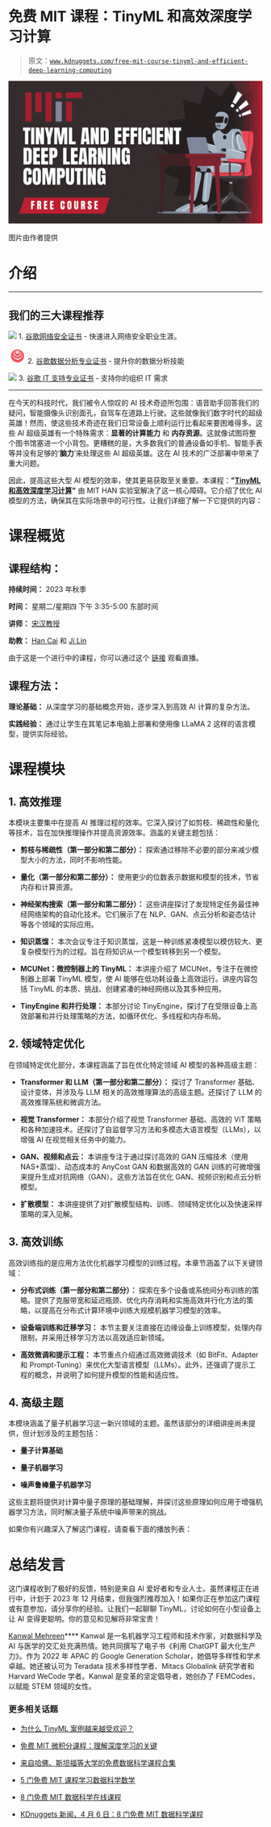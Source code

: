 # 免费 MIT 课程：TinyML 和高效深度学习计算

> 原文：[`www.kdnuggets.com/free-mit-course-tinyml-and-efficient-deep-learning-computing`](https://www.kdnuggets.com/free-mit-course-tinyml-and-efficient-deep-learning-computing)

![免费 MIT 课程：TinyML 和高效深度学习计算](img/79d52c66736c561112d0d409c1e62a68.png)

图片由作者提供

# 介绍

* * *

## 我们的三大课程推荐

![](img/0244c01ba9267c002ef39d4907e0b8fb.png) 1\. [谷歌网络安全证书](https://www.kdnuggets.com/google-cybersecurity) - 快速进入网络安全职业生涯。

![](img/e225c49c3c91745821c8c0368bf04711.png) 2\. [谷歌数据分析专业证书](https://www.kdnuggets.com/google-data-analytics) - 提升你的数据分析技能

![](img/0244c01ba9267c002ef39d4907e0b8fb.png) 3\. [谷歌 IT 支持专业证书](https://www.kdnuggets.com/google-itsupport) - 支持你的组织 IT 需求

* * *

在今天的科技时代，我们被令人惊叹的 AI 技术奇迹所包围：语音助手回答我们的疑问，智能摄像头识别面孔，自驾车在道路上行驶。这些就像我们数字时代的超级英雄！然而，使这些技术奇迹在我们日常设备上顺利运行比看起来要困难得多。这些 AI 超级英雄有一个特殊需求：**显著的计算能力** 和 **内存资源**。这就像试图将整个图书馆塞进一个小背包。更糟糕的是，大多数我们的普通设备如手机、智能手表等并没有足够的‘**脑力**’来处理这些 AI 超级英雄。这在 AI 技术的广泛部署中带来了重大问题。

因此，提高这些大型 AI 模型的效率，使其更易获取至关重要。本课程：**"**[**TinyML 和高效深度学习计算**](https://youtube.com/playlist?list=PL80kAHvQbh-pT4lCkDT53zT8DKmhE0idB&si=bM9vsKYkcdATaPuJ)**"** 由 MIT HAN 实验室解决了这一核心障碍。它介绍了优化 AI 模型的方法，确保其在实际场景中的可行性。让我们详细了解一下它提供的内容：

# 课程概览

## 课程结构：

**持续时间：** 2023 年秋季

**时间：** 星期二/星期四 下午 3:35-5:00 东部时间

**讲师：** [宋汉教授](https://hanlab.mit.edu/songhan)

**助教：** [Han Cai](https://hanlab.mit.edu/team/hancai) 和 [Ji Lin](https://hanlab.mit.edu/team/ji-lin)

由于这是一个进行中的课程，你可以通过这个 [链接](https://www.youtube.com/channel/UCcA-9WYwGaUrWiZaEDo84ng/live) 观看直播。

## 课程方法：

**理论基础：** 从深度学习的基础概念开始，逐步深入到高效 AI 计算的复杂方法。

**实践经验：** 通过让学生在其笔记本电脑上部署和使用像 LLaMA 2 这样的语言模型，提供实际经验。

# 课程模块

## 1\. 高效推理

本模块主要集中在提高 AI 推理过程的效率。它深入探讨了如剪枝、稀疏性和量化等技术，旨在加快推理操作并提高资源效率。涵盖的关键主题包括：

+   **剪枝与稀疏性（第一部分和第二部分）：** 探索通过移除不必要的部分来减少模型大小的方法，同时不影响性能。

+   **量化（第一部分和第二部分）：** 使用更少的位数表示数据和模型的技术，节省内存和计算资源。

+   **神经架构搜索（第一部分和第二部分）：** 这些讲座探讨了发现特定任务最佳神经网络架构的自动化技术。它们展示了在 NLP、GAN、点云分析和姿态估计等各个领域的实际应用。

+   **知识蒸馏：** 本次会议专注于知识蒸馏，这是一种训练紧凑模型以模仿较大、更复杂模型行为的过程。旨在将知识从一个模型转移到另一个模型。

+   **MCUNet：微控制器上的 TinyML：** 本讲座介绍了 MCUNet，专注于在微控制器上部署 TinyML 模型，使 AI 能够在低功耗设备上高效运行。讲座内容包括 TinyML 的本质、挑战、创建紧凑的神经网络以及其多种应用。

+   **TinyEngine 和并行处理：** 本部分讨论 TinyEngine，探讨了在受限设备上高效部署和并行处理策略的方法，如循环优化、多线程和内存布局。

## 2\. 领域特定优化

在领域特定优化部分，本课程涵盖了旨在优化特定领域 AI 模型的各种高级主题：

+   **Transformer 和 LLM（第一部分和第二部分）：** 探讨了 Transformer 基础、设计变体，并涉及与 LLM 相关的高效推理算法的高级主题。还探讨了 LLM 的高效推理系统和微调方法。

+   **视觉 Transformer：** 本部分介绍了视觉 Transformer 基础、高效的 ViT 策略和各种加速技术。还探讨了自监督学习方法和多模态大语言模型（LLMs），以增强 AI 在视觉相关任务中的能力。

+   **GAN、视频和点云：** 本讲座专注于通过探讨高效的 GAN 压缩技术（使用 NAS+蒸馏）、动态成本的 AnyCost GAN 和数据高效的 GAN 训练的可微增强来提升生成对抗网络（GAN）。这些方法旨在优化 GAN、视频识别和点云分析模型。

+   **扩散模型：** 本讲座提供了对扩散模型结构、训练、领域特定优化以及快速采样策略的深入见解。

## 3\. 高效训练

高效训练指的是应用方法优化机器学习模型的训练过程。本章节涵盖了以下关键领域：

+   **分布式训练（第一部分和第二部分）：** 探索在多个设备或系统间分布训练的策略。提供了克服带宽和延迟瓶颈、优化内存消耗和实施高效并行化方法的策略，以提高在分布式计算环境中训练大规模机器学习模型的效率。

+   **设备端训练和迁移学习：** 本节主要关注直接在边缘设备上训练模型，处理内存限制，并采用迁移学习方法以高效适应新领域。

+   **高效微调和提示工程：** 本节重点介绍通过高效微调技术（如 BitFit、Adapter 和 Prompt-Tuning）来优化大型语言模型（LLMs）。此外，还强调了提示工程的概念，并说明了如何提升模型的性能和适应性。

## 4. 高级主题

本模块涵盖了量子机器学习这一新兴领域的主题。虽然该部分的详细讲座尚未提供，但计划涉及的主题包括：

+   **量子计算基础**

+   **量子机器学习**

+   **噪声鲁棒量子机器学习**

这些主题将提供对计算中量子原理的基础理解，并探讨这些原理如何应用于增强机器学习方法，同时解决量子系统中噪声带来的挑战。

如果你有兴趣深入了解这门课程，请查看下面的播放列表：

# 总结发言

这门课程收到了极好的反馈，特别是来自 AI 爱好者和专业人士。虽然课程正在进行中，计划于 2023 年 12 月结束，但我强烈推荐加入！如果你正在参加这门课程或有意参加，请分享你的经验。让我们一起聊聊 TinyML，讨论如何在小型设备上让 AI 变得更聪明。你的意见和见解将非常宝贵！

**[](https://www.linkedin.com/in/kanwal-mehreen1/)**[Kanwal Mehreen](https://www.linkedin.com/in/kanwal-mehreen1/)**** Kanwal 是一名机器学习工程师和技术作家，对数据科学及 AI 与医学的交汇处充满热情。她共同撰写了电子书《利用 ChatGPT 最大化生产力》。作为 2022 年 APAC 的 Google Generation Scholar，她倡导多样性和学术卓越。她还被认可为 Teradata 技术多样性学者、Mitacs Globalink 研究学者和 Harvard WeCode 学者。Kanwal 是变革的坚定倡导者，她创办了 FEMCodes，以赋能 STEM 领域的女性。

### 更多相关话题

+   [为什么 TinyML 案例越来越受欢迎？](https://www.kdnuggets.com/2022/10/tinyml-cases-becoming-popular.html)

+   [免费 MIT 微积分课程：理解深度学习的关键](https://www.kdnuggets.com/2020/07/free-mit-courses-calculus-key-deep-learning.html)

+   [来自哈佛、斯坦福等大学的免费数据科学课程合集](https://www.kdnuggets.com/a-collection-of-free-data-science-courses-from-harvard-stanford-mit-cornell-and-berkeley)

+   [5 门免费 MIT 课程学习数据科学数学](https://www.kdnuggets.com/5-free-mit-courses-to-learn-math-for-data-science)

+   [8 门免费 MIT 数据科学在线课程](https://www.kdnuggets.com/2022/03/8-free-mit-courses-learn-data-science-online.html)

+   [KDnuggets 新闻，4 月 6 日：8 门免费 MIT 数据科学课程](https://www.kdnuggets.com/2022/n14.html)
